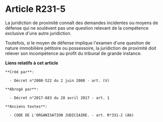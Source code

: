 # Article R231-5

La juridiction de proximité connaît des demandes incidentes ou moyens de défense qui ne soulèvent pas une question relevant
de la compétence exclusive d'une autre juridiction.

Toutefois, si le moyen de défense implique l'examen d'une question de nature immobilière pétitoire ou possessoire, la
juridiction de proximité doit relever son incompétence au profit du tribunal de grande instance.

**Liens relatifs à cet article**

	**Créé par**:

	  - Décret n°2008-522 du 2 juin 2008 - art. (V)

	**Abrogé par**:

	  - Décret n°2017-683 du 28 avril 2017 - art. 1

	**Anciens textes**:

	  - CODE DE L'ORGANISATION JUDICIAIRE. - art. R*331-2 (Ab)
